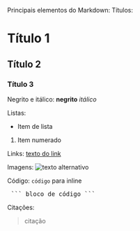 Principais elementos do Markdown:
Títulos:
# Título 1
## Título 2
### Título 3

Negrito e itálico:
**negrito**
*itálico*

Listas:
- Item de lista
1. Item numerado

Links:
[texto do link](url)

Imagens:
![texto alternativo](url-da-imagem)

Código:
`código` para inline

<pre> ``` bloco de código ``` </pre>
Citações:
> citação
